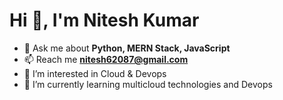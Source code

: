 <h1>Hi 👋, I'm Nitesh Kumar</h1>

- 💬 Ask me about **Python, MERN Stack, JavaScript**
- 📫 Reach me **nitesh62087@gmail.com**
- 👀 I’m interested in Cloud & Devops
- 🌱 I’m currently learning multicloud technologies and Devops



